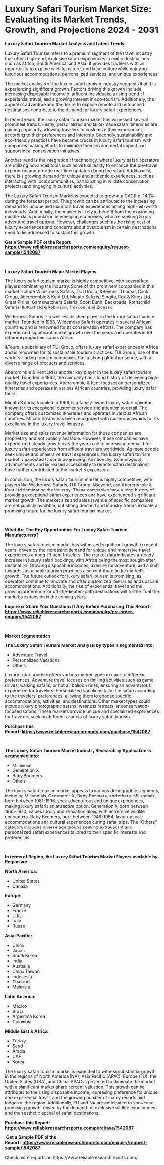 <p><h1>Luxury Safari Tourism Market Size: Evaluating its Market Trends, Growth, and Projections 2024 - 2031</h1></p><p><strong>Luxury Safari Tourism Market Analysis and Latest Trends</strong></p>
<p><p>Luxury Safari Tourism refers to a premium segment of the travel industry that offers high-end, exclusive safari experiences in exotic destinations such as Africa, South America, and Asia. It provides travelers with an opportunity to explore wildlife, nature, and local culture while enjoying luxurious accommodations, personalized services, and unique experiences.</p><p>The market analysis of the luxury safari tourism industry suggests that it is experiencing significant growth. Factors driving this growth include increasing disposable income of affluent individuals, a rising trend of experiential travel, and a growing interest in eco-tourism. Additionally, the appeal of adventure and the desire to explore remote and untouched destinations contribute to the demand for luxury safari experiences.</p><p>In recent years, the luxury safari tourism market has witnessed several prominent trends. Firstly, personalized and tailor-made safari itineraries are gaining popularity, allowing travelers to customize their experiences according to their preferences and interests. Secondly, sustainability and eco-friendly practices have become crucial in luxury safari tourism, with companies making efforts to minimize their environmental impact and support local conservation initiatives.</p><p>Another trend is the integration of technology, where luxury safari operators are utilizing advanced tools such as virtual reality to enhance the pre-travel experience and provide real-time updates during the safari. Additionally, there is a growing demand for unique and authentic experiences, such as interacting with local communities, participating in wildlife conservation projects, and engaging in cultural activities.</p><p>The Luxury Safari Tourism Market is expected to grow at a CAGR of 14.1% during the forecast period. This growth can be attributed to the increasing demand for unique and luxurious travel experiences among high-net-worth individuals. Additionally, the market is likely to benefit from the expanding middle-class population in emerging economies, who are seeking luxury adventure travel options. However, challenges such as the rising cost of luxury experiences and concerns about overtourism in certain destinations need to be addressed to sustain this growth.</p></p>
<p><strong>Get a Sample PDF of the Report:&nbsp; <a href="https://www.reliableresearchreports.com/enquiry/request-sample/1542087">https://www.reliableresearchreports.com/enquiry/request-sample/1542087</a></strong></p>
<p>&nbsp;</p>
<p><strong>Luxury Safari Tourism Major Market Players</strong></p>
<p><p>The luxury safari tourism market is highly competitive, with several key players dominating the industry. Some of the prominent companies in this market include Wilderness Safaris, TUI Group, &Beyond, Thomas Cook Group, Abercrombie & Kent Ltd, Micato Safaris, Singita, Cox & Kings Ltd, Great Plains, Gamewatchers Safaris, Scott Dunn, Backroads, Rothschild Safaris, Butterfield & Robinson, Travcoa, and Zicasso.</p><p>Wilderness Safaris is a well-established player in the luxury safari tourism market. Founded in 1983, Wilderness Safaris operates in several African countries and is renowned for its conservation efforts. The company has experienced significant market growth over the years and operates in 69 different properties across Africa.</p><p>&Tours, a subsidiary of TUI Group, offers luxury safari experiences in Africa and is renowned for its sustainable tourism practices. TUI Group, one of the world's leading tourism companies, has a strong global presence, with a diverse range of products and services.</p><p>Abercrombie & Kent Ltd is another key player in the luxury safari tourism market. Founded in 1962, the company has a long history of delivering high-quality travel experiences. Abercrombie & Kent focuses on personalized itineraries and operates in various African countries, providing luxury safari tours.</p><p>Micato Safaris, founded in 1966, is a family-owned luxury safari operator known for its exceptional customer service and attention to detail. The company offers customized itineraries and operates in various African countries. Micato Safaris has been recognized with numerous awards for its excellence in the luxury travel industry.</p><p>Market size and sales revenue information for these companies are proprietary and not publicly available. However, these companies have experienced steady growth over the years due to increasing demand for luxury safari experiences from affluent travelers worldwide. As more people seek unique and immersive travel experiences, the luxury safari tourism market is expected to continue growing. Additionally, technological advancements and increased accessibility to remote safari destinations have further contributed to the market's expansion.</p><p>In conclusion, the luxury safari tourism market is highly competitive, with players like Wilderness Safaris, TUI Group, &Beyond, and Abercrombie & Kent Ltd dominating the industry. These companies have a long history of providing exceptional safari experiences and have experienced significant market growth. The market size and sales revenue of specific companies are not publicly available, but strong demand and industry trends indicate a promising future for the luxury safari tourism market.</p></p>
<p>&nbsp;</p>
<p><strong>What Are The Key Opportunities For Luxury Safari Tourism Manufacturers?</strong></p>
<p><p>The luxury safari tourism market has witnessed significant growth in recent years, driven by the increasing demand for unique and immersive travel experiences among affluent travelers. The market data indicates a steady increase in luxury safari bookings, with Africa being the most sought-after destination. Growing disposable incomes, a desire for adventure, and a shift towards sustainable tourism practices also contribute to the market's growth. The future outlook for luxury safari tourism is promising, as operators continue to innovate and offer customized itineraries and upscale accommodations. Additionally, the rise of experiential travel and the growing preference for off-the-beaten-path destinations will further fuel the market's expansion in the coming years.</p></p>
<p><strong>Inquire or Share Your Questions If Any Before Purchasing This Report: <a href="https://www.reliableresearchreports.com/enquiry/pre-order-enquiry/1542087">https://www.reliableresearchreports.com/enquiry/pre-order-enquiry/1542087</a></strong></p>
<p>&nbsp;</p>
<p><strong>Market Segmentation</strong></p>
<p><strong>The Luxury Safari Tourism Market Analysis by types is segmented into:</strong></p>
<p><ul><li>Adventure Travel</li><li>Personalized Vacations</li><li>Others</li></ul></p>
<p><p>Luxury safari tourism offers various market types to cater to different preferences. Adventure travel focuses on thrilling activities such as game drives, walking safaris, or hot air balloon rides, ensuring an adventurous experience for travelers. Personalized vacations tailor the safari according to the travelers' preferences, allowing them to choose specific accommodations, activities, and destinations. Other market types could include luxury photographic safaris, wellness retreats, or conservation-focused safaris. These markets provide unique and specialized experiences for travelers seeking different aspects of luxury safari tourism.</p></p>
<p><strong>Purchase this Report:&nbsp;<a href="https://www.reliableresearchreports.com/purchase/1542087">https://www.reliableresearchreports.com/purchase/1542087</a></strong></p>
<p>&nbsp;</p>
<p><strong>The Luxury Safari Tourism Market Industry Research by Application is segmented into:</strong></p>
<p><ul><li>Millennial</li><li>Generation X</li><li>Baby Boomers</li><li>Others</li></ul></p>
<p><p>The luxury safari tourism market appeals to various demographic segments, including Millennials, Generation X, Baby Boomers, and others. Millennials, born between 1981-1996, seek adventurous and unique experiences, making luxury safaris an attractive option. Generation X, born between 1965-1980, values luxury and relaxation along with immersive wildlife encounters. Baby Boomers, born between 1946-1964, favor upscale accommodations and cultural experiences during safari trips. The "Others" category includes diverse age groups seeking extravagant and personalized safari experiences tailored to their specific interests and preferences.</p></p>
<p>&nbsp;</p>
<p><strong>In terms of Region, the Luxury Safari Tourism Market Players available by Region are:</strong></p>
<p>
    <p> <strong> North America: </strong>
        <ul>
            <li>United States</li>
            <li>Canada</li>
        </ul>
        </p> 
    <p> <strong> Europe: </strong>
        <ul>
            <li>Germany</li>
            <li>France</li>
            <li>U.K.</li>
            <li>Italy</li>
            <li>Russia</li>
        </ul>
        </p> 
    <p> <strong> Asia-Pacific: </strong>
        <ul>
            <li>China</li>
            <li>Japan</li>
            <li>South Korea</li>
            <li>India</li>
            <li>Australia</li>
            <li>China Taiwan</li>
            <li>Indonesia</li>
            <li>Thailand</li>
            <li>Malaysia</li>
        </ul>
        </p> 
    <p> <strong> Latin America: </strong>
        <ul>
            <li>Mexico</li>
            <li>Brazil</li>
            <li>Argentina Korea</li>
            <li>Colombia</li>
        </ul>
        </p> 
    <p> <strong> Middle East & Africa: </strong>
        <ul>
            <li>Turkey</li>
            <li>Saudi</li>
            <li>Arabia</li>
            <li>UAE</li>
            <li>Korea</li>
        </ul>
    </p>
    </p>
<p><p>The luxury safari tourism market is expected to witness substantial growth in the regions of North America (NA), Asia Pacific (APAC), Europe (EU), the United States (USA), and China. APAC is projected to dominate the market with a significant market share percent valuation. This growth can be attributed to the rising disposable income, increasing preference for unique and experiential travel, and the growing number of luxury resorts and lodges in the region. Additionally, EU and NA are anticipated to showcase promising growth, driven by the demand for exclusive wildlife experiences and the aesthetic appeal of safari destinations. </p></p>
<p><strong>Purchase this Report: <a href="https://www.reliableresearchreports.com/purchase/1542087">https://www.reliableresearchreports.com/purchase/1542087</a></strong></p>
<p>&nbsp;<strong>Get a Sample PDF of the Report:&nbsp;&nbsp;<a href="https://www.reliableresearchreports.com/enquiry/request-sample/1542087">https://www.reliableresearchreports.com/enquiry/request-sample/1542087</a></strong></p>
<p><strong></strong></p>
<p>Check more reports on https://www.reliableresearchreports.com/</p>